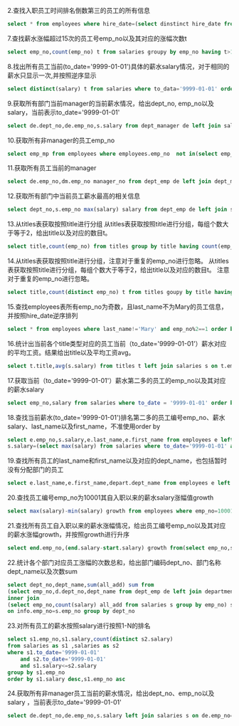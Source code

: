 2.查找入职员工时间排名倒数第三的员工的所有信息
```sql
select * from employees where hire_date=(select dinstinct hire_date from employees order by hire_date desc limit 2,1);
```
7.查找薪水涨幅超过15次的员工号emp_no以及其对应的涨幅次数t
```sql
select emp_no,count(emp_no) t from salaries groupy by emp_no having t>15;
```
8.找出所有员工当前(to_date='9999-01-01')具体的薪水salary情况，对于相同的薪水只显示一次,并按照逆序显示
```sql
select distinct(salary) t from salaries where to_data='9999-01-01' order by t desc;
```

9.获取所有部门当前manager的当前薪水情况，给出dept_no, emp_no以及salary，当前表示to_date='9999-01-01'
```sql
select de.dept_no,de.emp_no,s.salary from dept_manager de left join salaries s on de.emp_no=s.emp_no where de.to_date='9999-01-01' and s.to_date='9999-01-01';
```


10.获取所有非manager的员工emp_no

``` sql
select emp_mp from employees where employees.emp_no  not in(select emp_no from dept_manager).
```
11.获取所有员工当前的manager
``` sql
select de.emp_no,dm.emp_no manager_no from dept_emp de left join dept_manager dm on de.dept_no=dm.dept_no where de.to_date='9999-01-01' and dm.to_date='9999-01-01' and de.emp_no!=dm.emp_no
```

12.获取所有部门中当前员工薪水最高的相关信息
```sql
select dept_no,s.emp_no max(salary) salary from dept_emp de left join salaries s on de.emp_no=s.emp_no where de.to_date='9999-01-01' and s.to_date='9999-01-01' group by dept_no having s.salary=max(salary)
```
13.从titles表获取按照title进行分组
从titles表获取按照title进行分组，每组个数大于等于2，给出title以及对应的数目t。
```sql
select title,count(emp_no) from titles group by title having count(emp_no)>=2;
```
14.从titles表获取按照title进行分组，注意对于重复的emp_no进行忽略。
从titles表获取按照title进行分组，每组个数大于等于2，给出title以及对应的数目t。 注意对于重复的emp_no进行忽略。
```sql
select title,count(distinct emp_no) t from titles goupy by title having t>=2;
```
15.查找employees表所有emp_no为奇数，且last_name不为Mary的员工信息，并按照hire_date逆序排列
```sql
select * from employees where last_name!='Mary' and emp_no%2==1 order by hire_date desc;
```

16.统计出当前各个title类型对应的员工当前（to_date='9999-01-01'）薪水对应的平均工资。结果给出title以及平均工资avg。
```sql
select t.title,avg(s.salary) from titles t left join salaries s on t.emp_no=s.emp_no where s.to_date='9999-01-01' and t.to_date='9999-01-01' group by t.title;
```
17.获取当前（to_date='9999-01-01'）薪水第二多的员工的emp_no以及其对应的薪水salary
```sql
select emp_no,salary from salaries where to_date = '9999-01-01' order by salary desc limit 1,1
```
18.查找当前薪水(to_date='9999-01-01')排名第二多的员工编号emp_no、薪水salary、last_name以及first_name，不准使用order by
```sql
select e.emp_no,s.salary,e.last_name,e.first_name from employees e left join salaries s on e.emp_no=s.emp_no where 
s.salary=(select max(salary) from salaries where to_date='9999-01-01' and salary!=(select max(salary) from salaries));
```

19.查找所有员工的last_name和first_name以及对应的dept_name，也包括暂时没有分配部门的员工
```sql
select e.last_name,e.first_name,depart.dept_name from employees e left join dept_emp dept on e.emp_no=dept.emp_no left join departments depart on dept.dept_no=depart.dept_no'
```
20.查找员工编号emp_no为10001其自入职以来的薪水salary涨幅值growth
```sql
select max(salary)-min(salary) growth from employees where emp_no=10001;
```
21.查找所有员工自入职以来的薪水涨幅情况，给出员工编号emp_no以及其对应的薪水涨幅growth，并按照growth进行升序
```sql
select end.emp_no,(end.salary-start.salary) growth from(select emp_no,salary from salaries where to_date='9999-01-01') end left join (select s.emp_no,salary from salaries s inner join employees e on s.emp_no=e.emp_no where s.from_date=e.hire_date) start on start.emp_no=end.emp_no order by growth;
```

22.统计各个部门对应员工涨幅的次数总和，给出部门编码dept_no、部门名称dept_name以及次数sum
```sql
select dept_no,dept_name,sum(all_add) sum from
(select emp_no,d.dept_no,dept_name from dept_emp de left join departments d on de.dept_no=d.dept_no) info 
inner join 
(select emp_no,count(salary) all_add from salaries s group by emp_no) s 
on info.emp_no=s.emp_no group by dept_no
```
23.对所有员工的薪水按照salary进行按照1-N的排名
```sql
select s1.emp_no,s1.salary,count(distinct s2.salary)
from salaries as s1 ,salaries as s2
where s1.to_date='9999-01-01' 
    and s2.to_date='9999-01-01'
    and s1.salary<=s2.salary
group by s1.emp_no
order by s1.salary desc,s1.emp_no asc

```

24.获取所有非manager员工当前的薪水情况，给出dept_no、emp_no以及salary ，当前表示to_date='9999-01-01'
```sql
select de.dept_no,de.emp_no,s.salary left join salaries s on de.emp_no=s.emp_no where de.emp_no not in(select emp_no from dept_manager) and s.to_date='9999-01-01';
```





